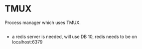 # TMUX

Process manager which uses TMUX.

```vlang

```


- a redis server is needed, will use DB 10, redis needs to be on localhost:6379



